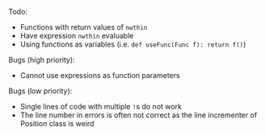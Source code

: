 Todo:
* Functions with return values of `nwthin`
* Have expression `nwthin` evaluable
* Using functions as variables (i.e. `def useFunc(Func f): return f()`)

Bugs (high priority):
* Cannot use expressions as function parameters

Bugs (low priority):
* Single lines of code with multiple `!`s do not work
* The line number in errors is often not correct as the line incrementer of Position class is weird
